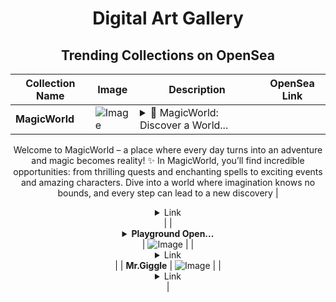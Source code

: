 <div align="center">

# Digital Art Gallery

## Trending Collections on OpenSea

| Collection Name                       | Image                                                                                     | Description                       | OpenSea Link                                                                                          |
|---------------------------------------|-------------------------------------------------------------------------------------------|-----------------------------------|--------------------------------------------------------------------------------------------------------|
| **MagicWorld** | ![Image](https://i.seadn.io/s/raw/files/477fdbb58c9217dada6175b395e7e64a.jpg?w=500&auto=format?w=200&auto=format) | <details><summary>🌟 MagicWorld: Discover a World...</summary>🌟 MagicWorld: Discover a World of Wonders and Magic! 🌟

Welcome to MagicWorld – a place where every day turns into an adventure and magic becomes reality! ✨ In MagicWorld, you’ll find incredible opportunities: from thrilling quests and enchanting spells to exciting events and amazing characters. Dive into a world where imagination knows no bounds, and every step can lead to a new discovery</details> | <details><summary>Link</summary>[MagicWorld](https://opensea.io/collection/magicworld-5)</details> |
| **<details><summary>Playground Open...</summary>Playground Open Ticketing Ecosystem Event 11367</details>** | ![Image](https://i.seadn.io/s/raw/files/ad4b567b5e819f5eb9dc8588aeb6896f.png?w=500&auto=format?w=200&auto=format) |  | <details><summary>Link</summary>[Playground Open Ticketing Ecosystem Event 11367](https://opensea.io/collection/playground-open-ticketing-ecosystem-event-11367)</details> |
| **Mr.Giggle** | ![Image](https://i.seadn.io/s/raw/files/8690f75d18764b24063e03efe2738c1a.gif?w=500&auto=format?w=200&auto=format) |  | <details><summary>Link</summary>[Mr.Giggle](https://opensea.io/collection/mr-giggle-29)</details> |

</div>